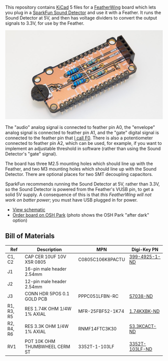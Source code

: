 This repository contains [KiCad][1] 5 files for a [FeatherWing][2]
board which lets you plug in a [SparkFun Sound Detector][3] and use it
with a Feather.  It runs the Sound Detector at 5V, and then has
voltage dividers to convert the output signals to 3.3V, for use by the
Feather.

![Sound Detector FeatherWing](SoundDetectorWing.jpg)

The "audio" analog signal is connected to feather pin A0, the
"envelope" analog signal is connected to feather pin A1, and the
"gate" digital signal is connected to the feather pin that
[I call F0][4].  There is also a potentiometer connected to feather
pin A2, which can be used, for example, if you want to implement an
adjustable threshold in software (rather than using the Sound
Detector's "gate" signal).

The board has three M2.5 mounting holes which should line up with the
Feather, and two M3 mounting holes which should line up with the Sound
Detector. There are optional places for two SMT decoupling capacitors.

SparkFun recommends running the Sound Detector at 5V, rather than
3.3V, so the Sound Detector is powered from the Feather's VUSB pin, to
get a solid 5V supply.  A consequence of this is that *this
FeatherWing will not work on batter power*; you must have USB plugged
in for power.

* [View schematic](SoundDetectorWing.pdf)
* [Order board on OSH Park][5] (photo shows the OSH Park "after dark" option)

## Bill of Materials

| Ref        | Description                      | MPN              | Digi-Key PN              |
| ---------- | -------------------------------- | ---------------- | ------------------------ |
| C1, C2     | CAP CER 10UF 10V X5R 0805        | C0805C106K8PACTU | [399-4925-1-ND][C1]      |
| J1         | 16-pin male header 2.54mm        |                  |                          |
| J2         | 12-pin male header 2.54mm        |                  |                          |
| J3         | CONN HDR 5POS 0.1 GOLD PCB       | PPPC051LFBN-RC   | [S7038-ND][J3]           |
| R1, R3, R5 | RES 1.74K OHM 1/4W 1% AXIAL      | MFR-25FBF52-1K74 | [1.74KXBK-ND][R1]        |
| R2, R4, R6 | RES 3.3K OHM 1/4W 1% AXIAL       | RNMF14FTC3K30    | [S3.3KCACT-ND][R2]       |
| RV1        | POT 10K OHM THUMBWHEEL CERM ST   | 3352T-1-103LF    | [3352T-103LF-ND][RV1]    |

[C1]: https://www.digikey.com/products/en?keywords=399-4925-1-ND
[J3]: https://www.digikey.com/products/en?keywords=S7038-ND
[R1]: https://www.digikey.com/products/en?keywords=1.74KXBK-ND
[R2]: https://www.digikey.com/products/en?keywords=S3.3KCACT-ND
[RV1]: https://www.digikey.com/products/en?keywords=3352T-103LF-ND

[1]: http://kicad-pcb.org/
[2]: https://learn.adafruit.com/adafruit-feather/feather-specification
[3]: https://www.sparkfun.com/products/12642
[4]: https://funwithsoftware.org/posts/2018-08-31-feather-ascii-art-pinout.html
[5]: https://oshpark.com/shared_projects/fDlbdMGa
